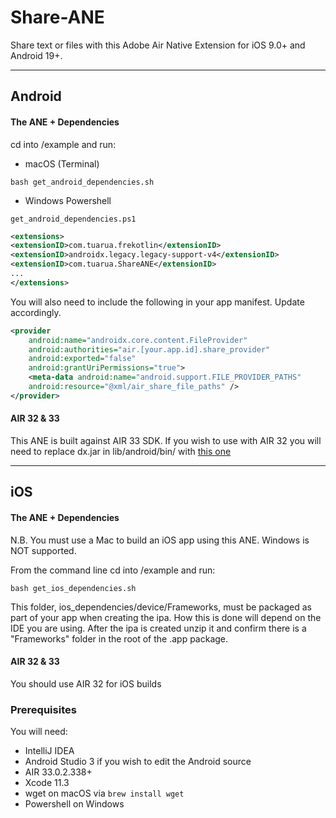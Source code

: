 # Share-ANE

Share text or files with this Adobe Air Native Extension for iOS 9.0+ and Android 19+.    

-------------

## Android

#### The ANE + Dependencies

cd into /example and run:
- macOS (Terminal)
```shell
bash get_android_dependencies.sh
```
- Windows Powershell
```shell
get_android_dependencies.ps1
```

```xml
<extensions>
<extensionID>com.tuarua.frekotlin</extensionID>
<extensionID>androidx.legacy.legacy-support-v4</extensionID>
<extensionID>com.tuarua.ShareANE</extensionID>
...
</extensions>
```

You will also need to include the following in your app manifest. Update accordingly.

```xml
<provider
    android:name="androidx.core.content.FileProvider"
    android:authorities="air.[your.app.id].share_provider"
    android:exported="false"
    android:grantUriPermissions="true">
    <meta-data android:name="android.support.FILE_PROVIDER_PATHS" 
    android:resource="@xml/air_share_file_paths" />
</provider>
```

#### AIR 32 & 33
This ANE is built against AIR 33 SDK. If you wish to use with AIR 32 you will need to replace dx.jar in lib/android/bin/ with [this one](https://github.com/tuarua/Android-ANE-Dependencies/blob/master/AIR32_patch/lib/android/bin/dx.jar?raw=true)

-------------

## iOS

#### The ANE + Dependencies

N.B. You must use a Mac to build an iOS app using this ANE. Windows is NOT supported.

From the command line cd into /example and run:

```shell
bash get_ios_dependencies.sh
```

This folder, ios_dependencies/device/Frameworks, must be packaged as part of your app when creating the ipa. How this is done will depend on the IDE you are using.
After the ipa is created unzip it and confirm there is a "Frameworks" folder in the root of the .app package.   

#### AIR 32 & 33
You should use AIR 32 for iOS builds

### Prerequisites

You will need:

- IntelliJ IDEA
- Android Studio 3 if you wish to edit the Android source
- AIR 33.0.2.338+
- Xcode 11.3
- wget on macOS via `brew install wget`
- Powershell on Windows

